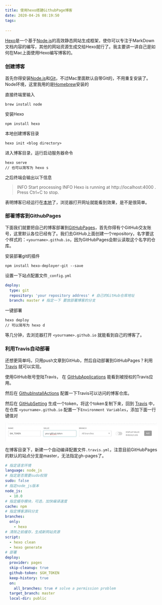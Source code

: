 ```yaml
---
title: 使用hexo搭建GithubPage博客
date: 2020-04-26 08:19:50
tags:

---
```


[Hexo](https://hexo.io/zh-cn/)是一个基于[Node.js](https://nodejs.org/)的高效静态网站生成框架，使你可以专注于MarkDown文档内容的编写，其他的网站资源生成交给Hexo就行了。我主要讲一讲自己是如何在Mac上面使用Hexo编写博客的。

### 创建博客

首先你得安装[Node.js](https://nodejs.org/)和[Git](https://git-scm.com/)，不过Mac里面默认自带Git的，不用重复安装了。Node环境，这里我用的是[Homebrew](https://brew.sh/index_zh-cn)安装的

直接终端里输入

```shell
brew install node
```

安装Hexo

```shell
npm install hexo
```

本地创建博客目录

```shell
hexo init <blog directory>
```

进入博客目录，运行启动服务器命令

```shell
hexo serve
// 也可以简写为 hexo s
```

之后终端会输出以下信息

>  INFO  Start processing
>  INFO  Hexo is running at http://localhost:4000 . Press Ctrl+C to stop.

表明博客已经运行在[本地](http://localhost:4000)了，浏览器打开网址就能看到效果，是不是很简单。

### 部署博客到GithubPages

下面我们就要把自己的博客部署到[GitHubPages](https://github.com)，首先你得有个GitHub交友账号，这里默认各位已经有了。我们去GitHub上面创建一个repository，名字要这个样式的：`<yourname>.github.io`，因为GitHubPages会默认读取这个名字的仓库。

安装部署git的插件

```shell
npm install hexo-deployer-git --save
```

设置一下站点配置文件`_config.yml`

```yaml
deploy:
  type: git
  repository: 'your repository address' # 自己的GitHub仓库地址
  branch: master # 指定一下 要放部署博客的分支
```

一键部署

```shell
hexo deploy
// 可以简写为 hexo d
```

等几分钟，去浏览器打开 `<yourname>.github.io` 就能看到自己的博客了。



### 利用Travis自动部署

还想更简单吗，只用push文章到GitHub，然后自动部署到GitHubPages？利用 [Travis](https://travis-ci.org/) 就可以实现。

使用GitHub账号登陆Travis， 在 [GitHubApplications](https://github.com/settings/applications) 能看到被授权的Travis应用。

然后在 [GithubInstallActions](https://github.com/settings/installations) 配置一下Travis可以访问的博客仓库。

然后在 [GitHubSetting](https://github.com/settings/tokens) 生成一个token，将这个token复制下来，回到 [Travis](https://travis-ci.com/getting_started) 中，在仓库 `<yourname>.github.io` 配置一下`Environment Variables`，添加下面一行键值对

![ghtoken](/images/Travis_GH_TOKEN.png)

在博客目录下，新建一个自动编译配置文件`.travis.yml`，注意目前GitHubPages的默认的站点分支是master，无法指定gh-pages了。

```yaml
# 指定语言环境
language: node_js
# 指定是否需要sudo权限
sudo: false
# 指定node_js版本
node_js:
  - 10.0
# 指定缓存模块，可选，加快编译速度
cache: npm
# 指定博客源码分支
branches:
  only:
    - hexo
# 清除之前缓存，生成新网站资源
script:
  - hexo clean
  - hexo generate
# 部署
deploy:
  provider: pages
  skip-cleanup: true
  github-token: $GH_TOKEN
  keep-history: true
  on:
    all_branches: true # solve a permission problem
  target_branch: master
  local-dir: public
```

